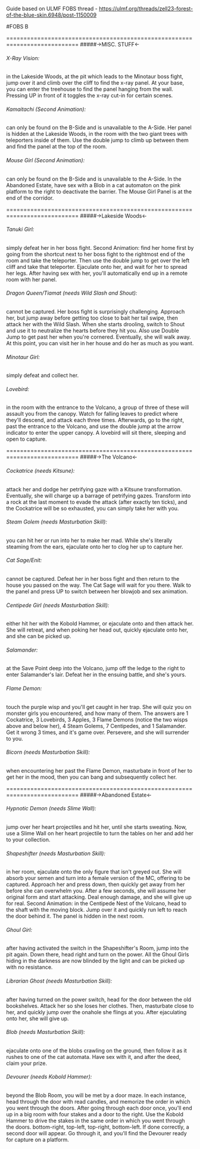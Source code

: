 Guide based on ULMF FOBS thread - https://ulmf.org/threads/zell23-forest-of-the-blue-skin.6948/post-1150009

#FOBS B

===========================================================================
#####->MISC. STUFF<-
###### X-Ray Vision:
in the Lakeside Woods, at the pit which leads to the Minotaur boss fight, jump over it and climb
over the cliff to find the x-ray panel. At your base, you can enter the treehouse to find the
panel hanging from the wall. Pressing UP in front of it toggles the x-ray cut-in for certain
scenes.

###### Kamaitachi (Second Animation):
can only be found on the B-Side and is unavailable to the A-Side.
Her panel is hidden at the Lakeside Woods, in the room with the two giant trees with teleporters
inside of them. Use the double jump to climb up between them and find the panel at the top of the
room.

###### Mouse Girl (Second Animation):
can only be found on the B-Side and is unavailable to the A-Side.
In the Abandoned Estate, have sex with a Blob in a cat automaton on the pink platform to the right
to deactivate the barrier. The Mouse Girl Panel is at the end of the corridor.

===========================================================================
#####->Lakeside Woods<-

###### Tanuki Girl:
simply defeat her in her boss fight.
Second Animation: find her home first by going from the shortcut next to her boss fight to the
rightmost end of the room and take the teleporter. Then use the double jump to get over the left
cliff and take that teleporter. Ejaculate onto her, and wait for her to spread her legs. After
having sex with her, you'll automatically end up in a remote room with her panel.

###### Dragon Queen/Tiamat (needs Wild Slash and Shout):
cannot be captured.
Her boss fight is surprisingly challenging. Approach her, but jump away before getting too close
to bait her tail swipe, then attack her with the Wild Slash. When she starts drooling, switch to
Shout and use it to neutralize the hearts before they hit you. Also use Double Jump to get past
her when you're cornered. Eventually, she will walk away. At this point, you can visit her in her
house and do her as much as you want.

###### Minotaur Girl:
simply defeat and collect her.

###### Lovebird:
in the room with the entrance to the Volcano, a group of three of these will assault you from the
canopy. Watch for falling leaves to predict where they'll descend, and attack each three times.
Afterwards, go to the right, past the entrance to the Volcano, and use the double jump at the
arrow indicator to enter the upper canopy. A lovebird will sit there, sleeping and open to capture.

===========================================================================
#####->The Volcano<-

###### Cockatrice (needs Kitsune):
attack her and dodge her petrifying gaze with a Kitsune transformation. Eventually, she will
charge up a barrage of petrifying gazes. Transform into a rock at the last moment to evade the
attack (after exactly ten ticks), and the Cockatrice will be so exhausted, you can simply take her
with you.

###### Steam Golem (needs Masturbation Skill):
you can hit her or run into her to make her mad. While she's literally steaming from the ears,
ejaculate onto her to clog her up to capture her.

###### Cat Sage/Enit:
cannot be captured.
Defeat her in her boss fight and then return to the house you passed on the way. The Cat Sage will
wait for you there. Walk to the panel and press UP to switch between her blowjob and sex animation.

###### Centipede Girl (needs Masturbation Skill):
either hit her with the Kobold Hammer, or ejaculate onto and then attack her. She will retreat,
and when poking her head out, quickly ejaculate onto her, and she can be picked up.

###### Salamander:
at the Save Point deep into the Volcano, jump off the ledge to the right to enter Salamander's
lair. Defeat her in the ensuing battle, and she's yours.

###### Flame Demon:
touch the purple wisp and you'll get caught in her trap. She will quiz you on monster girls you
encountered, and how many of them. The answers are 1 Cockatrice, 3 Lovebirds, 3 Apples, 3 Flame
Demons (notice the two wisps above and below her), 4 Steam Golems, 7 Centipedes, and 1 Salamander.
Get it wrong 3 times, and it's game over. Persevere, and she will surrender to you.

###### Bicorn (needs Masturbation Skill):
when encountering her past the Flame Demon, masturbate in front of her to get her in the mood, then you
can bang and subsequently collect her.

===========================================================================
#####->Abandoned Estate<-

###### Hypnotic Demon (needs Slime Wall):
jump over her heart projectiles and hit her, until she starts sweating. Now, use a Slime Wall on
her heart projectile to turn the tables on her and add her to your collection.

###### Shapeshifter (needs Masturbation Skill):
in her room, ejaculate onto the only figure that isn't greyed out. She will absorb your semen and
turn into a female version of the MC, offering to be captured. Approach her and press down, then
quickly get away from her before she can overwhelm you. After a few seconds, she will assume her
original form and start attacking. Deal enough damage, and she will give up for real.
Second Animation: in the Centipede Nest of the Volcano, head to the shaft with the moving block.
Jump over it and quickly run left to reach the door behind it. The panel is hidden in the next
room.

###### Ghoul Girl:
after having activated the switch in the Shapeshifter's Room, jump into the pit again. Down there,
head right and turn on the power. All the Ghoul Girls hiding in the darkness are now blinded by
the light and can be picked up with no resistance.

###### Librarian Ghost (needs Masturbation Skill):
after having turned on the power switch, head for the door between the old bookshelves. Attack her
so she loses her clothes. Then, masturbate close to her, and quickly jump over the onahole she
flings at you. After ejaculating onto her, she will give up.

###### Blob (needs Masturbation Skill):
ejaculate onto one of the blobs crawling on the ground, then follow it as it rushes to one of the
cat automata. Have sex with it, and after the deed, claim your prize.

###### Devourer (needs Kobold Hammer):
beyond the Blob Room, you will be met by a door maze. In each instance, head through the door with
read candles, and memorize the order in which you went through the doors. After going through each
door once, you'll end up in a big room with four stakes and a door to the right. Use the Kobold
Hammer to drive the stakes in the same order in which you went through the doors. bottom-right,
top-left, top-right, bottom-left. If done correctly, a second door will appear. Go through it, and
you'll find the Devourer ready for capture on a platform.
